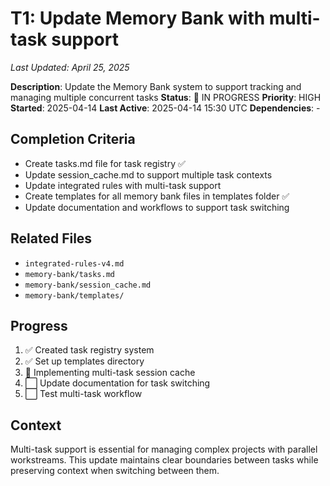 # T1: Update Memory Bank with multi-task support
*Last Updated: April 25, 2025*

**Description**: Update the Memory Bank system to support tracking and managing multiple concurrent tasks
**Status**: 🔄 IN PROGRESS
**Priority**: HIGH
**Started**: 2025-04-14
**Last Active**: 2025-04-14 15:30 UTC
**Dependencies**: -

## Completion Criteria
- Create tasks.md file for task registry ✅
- Update session_cache.md to support multiple task contexts
- Update integrated rules with multi-task support
- Create templates for all memory bank files in templates folder ✅
- Update documentation and workflows to support task switching

## Related Files
- `integrated-rules-v4.md`
- `memory-bank/tasks.md`
- `memory-bank/session_cache.md`
- `memory-bank/templates/`

## Progress
1. ✅ Created task registry system
2. ✅ Set up templates directory
3. 🔄 Implementing multi-task session cache
4. ⬜ Update documentation for task switching
5. ⬜ Test multi-task workflow

## Context
Multi-task support is essential for managing complex projects with parallel workstreams. This update maintains clear boundaries between tasks while preserving context when switching between them.